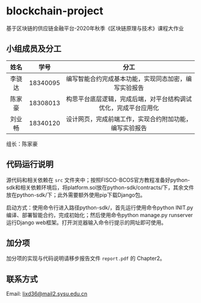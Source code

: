 # blockchain-project
基于区块链的供应链金融平台-2020年秋季《区块链原理与技术》课程大作业

## 小组成员及分工
| **姓名** | **学号** |                           **分工**                           |
| :------: | :------: | :----------------------------------------------------------: |
|  李骁达  | 18340095 |     编写智能合约完成基本功能，实现同态加密，编写实验报告     |
|  陈家豪  | 18308013 | 构思平台底层逻辑，完成后端，对平台结构调试优化，完成平台应用化 |
|  刘业畅  | 18340120 |    设计网页，完成前端工作，实现合约附加功能，编写实验报告    |

组长：陈家豪

## 代码运行说明
源代码和相关依赖在 `src` 文件夹中；按照FISCO-BCOS官方教程准备好python-sdk和相关依赖环境后，将platform.sol放在python-sdk/contracts/下，其余文件放在python-sdk/下；此外需要额外使用pip下载Django包。

启动方式：使用命令行进入路径python-sdk/，首先运行使用命令python INIT.py编译、部署智能合约，完成初始化；然后使用命令python manage.py runserver运行Django web框架。打开浏览器输入命令行提示的网址即可使用。

## 加分项
加分项的实现与代码说明请移步报告文件 `report.pdf` 的 Chapter2。

## 联系方式
Email: lixd36@mail2.sysu.edu.cn
